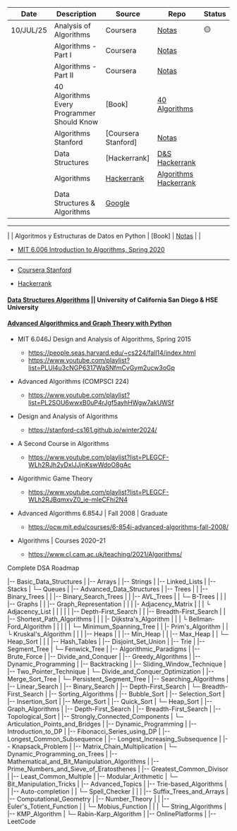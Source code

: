 | Date      | Description                                | Source                                                                             | Repo                                                          | Status |
| --------- | ------------------------------------------ | ---------------------------------------------------------------------------------- | ------------------------------------------------------------- | ------ |
| 10/JUL/25 | Analysis of Algorithms                     | Coursera                                                                           | [Notas](./PrincetonUniversity/README.md)                      | 🟡     |
|           | Algorithms - Part I                        | Coursera                                                                           | [Notas](./PrincetonUniversity/README.md)                      |        |
|           | Algorithms - Part II                       | Coursera                                                                           | [Notas](./PrincetonUniversity/README.md)                      |        |
|           | 40 Algorithms Every Programmer Should Know | [Book]                                                                             | [40 Algorithms](./40_Algorithms_Every_Programmer_Should_Know) |        |
|           | Algorithms Stanford                        | [Coursera Stanford]                                                                | [Notas](./Algorithms_Stanford/Algorithms_Stanford/README.md)  |        |
|           | Data Structures                            | [Hackerrank]                                                                       | [D&S Hackerrank](./ata_Structures_Hackerrank)                 |        |
|           | Algorithms                                 | [Hackerrank](https://www.hackerrank.com/domains/algorithms)                        | [Algorithms Hackerrank]()                                     |        |
|           | Data Structures & Algorithms               | [Google](https://techdevguide.withgoogle.com/paths/data-structures-and-algorithms) |                                                               |        |

---

| | Algoritmos y Estructuras de Datos en Python | [Book] | [Notas](./AlgoritmosyEstructurasDatos/README.md) | |

- [MIT 6.006 Introduction to Algorithms, Spring 2020](./MIT_OpenCourse/MIT-6.006_Introduction_Algorithms/README.md)

---

- [Coursera Stanford](https://www.coursera.org/specializations/algorithms)

- [Hackerrank](https://www.hackerrank.com/domains/data-structures)

#### [Data Structures Algorithms](https://www.coursera.org/specializations/data-structures-algorithms) || University of California San Diego & HSE University

#### [Advanced Algorithmics and Graph Theory with Python](https://learning.edx.org/course/course-v1:IMTx+NET04x+3T2018/home)

- MIT 6.046J Design and Analysis of Algorithms, Spring 2015

  - https://people.seas.harvard.edu/~cs224/fall14/index.html
  - https://www.youtube.com/playlist?list=PLUl4u3cNGP6317WaSNfmCvGym2ucw3oGp

- Advanced Algorithms (COMPSCI 224)

  - https://www.youtube.com/playlist?list=PL2SOU6wwxB0uP4rJgf5ayhHWgw7akUWSf

- Design and Analysis of Algorithms

  - https://stanford-cs161.github.io/winter2024/

- A Second Course in Algorithms

  - https://www.youtube.com/playlist?list=PLEGCF-WLh2RJh2yDxlJJjnKswWdoO8gAc

- Algorithmic Game Theory

  - https://www.youtube.com/playlist?list=PLEGCF-WLh2RJBqmxvZ0_ie-mleCFhi2N4

- Advanced Algorithms 6.854J | Fall 2008 | Graduate

  - https://ocw.mit.edu/courses/6-854j-advanced-algorithms-fall-2008/

- Algorithms | Courses 2020–21

  - https://www.cl.cam.ac.uk/teaching/2021/Algorithms/

Complete DSA Roadmap

|-- Basic_Data_Structures
| |-- Arrays
| |-- Strings
| |-- Linked_Lists
| |-- Stacks
| └─ Queues
|
|-- Advanced_Data_Structures
| |-- Trees
| | |-- Binary_Trees
| | |-- Binary_Search_Trees
| | |-- AVL_Trees
| | └─ B-Trees
| |
| |-- Graphs
| | |-- Graph_Representation
| | | |- Adjacency_Matrix
| | | └ Adjacency_List
| | |
| | |-- Depth-First_Search
| | |-- Breadth-First_Search
| | |-- Shortest_Path_Algorithms
| | | |- Dijkstra's_Algorithm
| | | └ Bellman-Ford_Algorithm
| | |
| | └─ Minimum_Spanning_Tree
| | |- Prim's_Algorithm
| | └ Kruskal's_Algorithm
| |
| |-- Heaps
| | |-- Min_Heap
| | |-- Max_Heap
| | └─ Heap_Sort
| |
| |-- Hash_Tables
| |-- Disjoint_Set_Union
| |-- Trie
| |-- Segment_Tree
| └─ Fenwick_Tree
|
|-- Algorithmic_Paradigms
| |-- Brute_Force
| |-- Divide_and_Conquer
| |-- Greedy_Algorithms
| |-- Dynamic_Programming
| |-- Backtracking
| |-- Sliding_Window_Technique
| |-- Two_Pointer_Technique
| └─ Divide_and_Conquer_Optimization
| |-- Merge_Sort_Tree
| └─ Persistent_Segment_Tree
|
|-- Searching_Algorithms
| |-- Linear_Search
| |-- Binary_Search
| |-- Depth-First_Search
| └─ Breadth-First_Search
|
|-- Sorting_Algorithms
| |-- Bubble_Sort
| |-- Selection_Sort
| |-- Insertion_Sort
| |-- Merge_Sort
| |-- Quick_Sort
| └─ Heap_Sort
|
|-- Graph_Algorithms
| |-- Depth-First_Search
| |-- Breadth-First_Search
| |-- Topological_Sort
| |-- Strongly_Connected_Components
| └─ Articulation_Points_and_Bridges
|
|-- Dynamic_Programming
| |-- Introduction_to_DP
| |-- Fibonacci_Series_using_DP
| |-- Longest_Common_Subsequence
| |-- Longest_Increasing_Subsequence
| |-- Knapsack_Problem
| |-- Matrix_Chain_Multiplication
| └─ Dynamic_Programming_on_Trees
|
|-- Mathematical_and_Bit_Manipulation_Algorithms
| |-- Prime_Numbers_and_Sieve_of_Eratosthenes
| |-- Greatest_Common_Divisor
| |-- Least_Common_Multiple
| |-- Modular_Arithmetic
| └─ Bit_Manipulation_Tricks
|
|-- Advanced_Topics
| |-- Trie-based_Algorithms
| | |-- Auto-completion
| | └─ Spell_Checker
| |
| |-- Suffix_Trees_and_Arrays
| |-- Computational_Geometry
| |-- Number_Theory
| | |-- Euler's_Totient_Function
| | └─ Mobius_Function
| |
| └─ String_Algorithms
| |-- KMP_Algorithm
| └─ Rabin-Karp_Algorithm
|
|-- OnlinePlatforms
| |-- LeetCode

